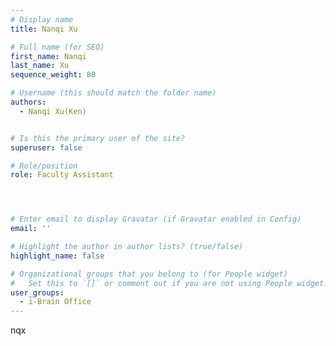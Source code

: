 ```yaml
---
# Display name
title: Nanqi Xu

# Full name (for SEO)
first_name: Nanqi 
last_name: Xu
sequence_weight: 80

# Username (this should match the folder name)
authors:
  - Nanqi Xu(Ken)


# Is this the primary user of the site?
superuser: false

# Role/position
role: Faculty Assistant




# Enter email to display Gravatar (if Gravatar enabled in Config)
email: ''

# Highlight the author in author lists? (true/false)
highlight_name: false

# Organizational groups that you belong to (for People widget)
#   Set this to `[]` or comment out if you are not using People widget.
user_groups:
  - i-Brain Office
---
```


nqx